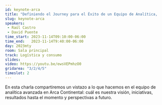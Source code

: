 ```yaml
---
id: keynote-arca
title: "Definiendo el Journey para el Éxito de un Equipo de Analítica, presentado por Arca Continental"
slug: keynote-arca
speakers:
 - Raúl Castro
 - David Puente
time_start: 2023-11-14T09:10:00-06:00
time_end:   2023-11-14T9:40:00-06:00
day: 2023mty
room: Sala principal 
track: Logística y consumo
slides: 
video: https://youtu.be/ewsVEPmhzO0
gridarea: "3/2/4/5"
timeslot: 2
---
```


En esta charla compartiremos un vistazo a lo que hacemos en el equipo de analítica avanzada en Arca Continental: cuál es nuestra visión, iniciativas, resultados hasta el momento y perspectivas a futuro.
